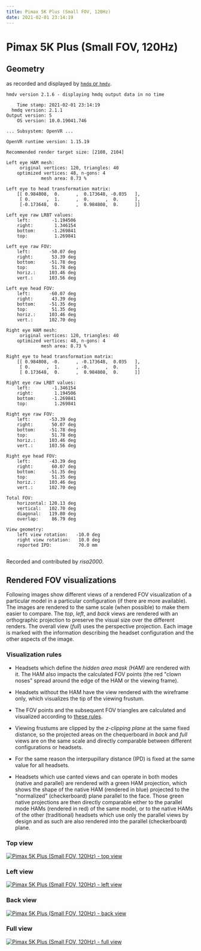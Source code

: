 ```yaml
---
title: Pimax 5K Plus (Small FOV, 120Hz)
date: 2021-02-01 23:14:19
---
```

# Pimax 5K Plus (Small FOV, 120Hz)

## Geometry

as recorded and displayed by [`hmdq` or `hmdv`](https://github.com/risa2000/hmdq).
```
hmdv version 2.1.6 - displaying hmdq output data in no time

    Time stamp: 2021-02-01 23:14:19
  hmdq version: 2.1.1
Output version: 5
    OS version: 10.0.19041.746

... Subsystem: OpenVR ...

OpenVR runtime version: 1.15.19

Recommended render target size: [2108, 2104]

Left eye HAM mesh:
     original vertices: 120, triangles: 40
    optimized vertices: 48, n-gons: 4
             mesh area: 8.73 %

Left eye to head transformation matrix:
    [[ 0.984808,  0.      ,  0.173648, -0.035   ],
     [ 0.      ,  1.      ,  0.      ,  0.      ],
     [-0.173648,  0.      ,  0.984808,  0.      ]]

Left eye raw LRBT values:
    left:        -1.194506
    right:        1.346154
    bottom:      -1.269841
    top:          1.269841

Left eye raw FOV:
    left:       -50.07 deg
    right:       53.39 deg
    bottom:     -51.78 deg
    top:         51.78 deg
    horiz.:     103.46 deg
    vert.:      103.56 deg

Left eye head FOV:
    left:       -60.07 deg
    right:       43.39 deg
    bottom:     -51.35 deg
    top:         51.35 deg
    horiz.:     103.46 deg
    vert.:      102.70 deg

Right eye HAM mesh:
     original vertices: 120, triangles: 40
    optimized vertices: 48, n-gons: 4
             mesh area: 8.73 %

Right eye to head transformation matrix:
    [[ 0.984808, -0.      , -0.173648,  0.035   ],
     [ 0.      ,  1.      , -0.      ,  0.      ],
     [ 0.173648,  0.      ,  0.984808,  0.      ]]

Right eye raw LRBT values:
    left:        -1.346154
    right:        1.194506
    bottom:      -1.269841
    top:          1.269841

Right eye raw FOV:
    left:       -53.39 deg
    right:       50.07 deg
    bottom:     -51.78 deg
    top:         51.78 deg
    horiz.:     103.46 deg
    vert.:      103.56 deg

Right eye head FOV:
    left:       -43.39 deg
    right:       60.07 deg
    bottom:     -51.35 deg
    top:         51.35 deg
    horiz.:     103.46 deg
    vert.:      102.70 deg

Total FOV:
    horizontal: 120.13 deg
    vertical:   102.70 deg
    diagonal:   119.80 deg
    overlap:     86.79 deg

View geometry:
    left view rotation:   -10.0 deg
    right view rotation:   10.0 deg
    reported IPD:          70.0 mm


```
Recorded and contributed by _risa2000_.

## Rendered FOV visualizations

Following images show different views of a rendered FOV visualization of a
particular model in a particular configuration (if there are more available).
The images are rendered to the same scale (when possible) to make them easier
to compare. The _top_, _left_, and _back_ views are rendered with an
orthographic projection to preserve the visual size over the different renders.
The overall view (_full_) uses the perspective projection. Each image is marked
with the information describing the headset configuration and the other aspects
of the image.

### Visualization rules

* Headsets which define the _hidden area mask (HAM)_ are rendered with it. The
  HAM also impacts the calculated FOV points (the red "clown noses" spread
  around the edge of the HAM or the viewing frame).

* Headsets without the HAM have the view rendered with the wireframe only, which
  visualizes the tip of the viewing frustum.

* The FOV points and the subsequent FOV triangles are calculated and visualized
  according to [these
  rules](https://risa2000.github.io/vrdocs/docs/hmd_fov_calculation).

* Viewing frustums are clipped by the _z-clipping plane_ at the same fixed
  distance, so the projected areas on the chequerboard in _back_ and _full_
  views are on the same scale and directly comparable between different
  configurations or headsets.

* For the same reason the interpupillary distance (IPD) is fixed at the same
  value for all headsets.

* Headsets which use canted views and can operate in both modes (native and
  parallel) are rendered with a green HAM projection, which shows the shape of
  the native HAM (rendered in blue) projected to the "normalized"
  (checkerboard) plane parallel to the face. Those green native projections are
  then directly comparable either to the parallel mode HAMs (rendered in red)
  of the same model, or to the native HAMs of the other (traditional) headsets
  which use only the parallel views by design and as such are also rendered
  into the parallel (checkerboard) plane.

### Top view
[![Pimax 5K Plus (Small FOV, 120Hz) - top view](../images/Pimax5KPlus_Small_Native_R120_top.dmx.png)](../images/Pimax5KPlus_Small_Native_R120_top.dmx.png)

### Left view
[![Pimax 5K Plus (Small FOV, 120Hz) - left view](../images/Pimax5KPlus_Small_Native_R120_left.dmx.png)](../images/Pimax5KPlus_Small_Native_R120_left.dmx.png)

### Back view
[![Pimax 5K Plus (Small FOV, 120Hz) - back view](../images/Pimax5KPlus_Small_Native_R120_back.dmx.png)](../images/Pimax5KPlus_Small_Native_R120_back.dmx.png)

### Full view
[![Pimax 5K Plus (Small FOV, 120Hz) - full view](../images/Pimax5KPlus_Small_Native_R120_over.dmx.png)](../images/Pimax5KPlus_Small_Native_R120_over.dmx.png)

